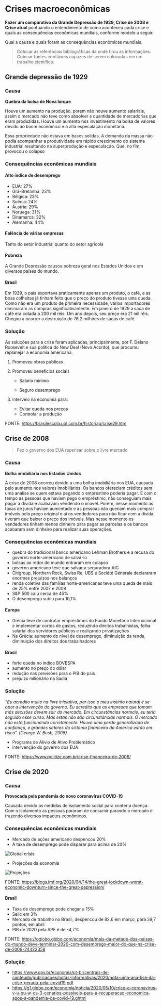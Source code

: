 # Crises macroeconômicas

**Fazer um comparativo da Grande Depressão de 1929, Crise de 2008 e Crise atual** pontuando o entendimento de como aconteceu cada crise e quais as consequências econômicas mundiais, conforme modelo a seguir.

Qual a causa e quais foram as consequências econômicas mundiais.

> Colocar as referências bibliográficas da onde tirou as informações. Colocar fontes confiáveis capazes de serem colocadas em um trabalho científico.

## Grande depressão de 1929

### Causa

**Quebra da bolsa de Nova Iorque**

Houve um aumento na produção, porem não houve aumento salariais, assim o mercado não teve como absolver a quantidade de mercadorias que eram produzidas. Houve um aumento nos investimento na bolsa de valores devido ao boom econômico e a alta especulação monetária.

Essa propriedade não estava em bases solidas. A demanda da massa não podia acompanhar a produtividade em rápido crescimento do sistema industrial resultando na superprodução e especulação. Que, no fim, provocou o colapso

### Consequências econômicas mundiais

#### Alto índice de desemprego

- EUA: 27%
- Grã-Bretanha: 23%
- Bélgica: 23%
- Suécia: 24%
- Áustria: 29%
- Noruega: 31%
- Dinamarca: 32%
- Alemanha: 44%

#### Falência de várias empresas

Tanto do setor industrial quanto do setor agrícola

#### Pobreza

A Grande Depressão causou pobreza geral nos Estados Unidos e em diversos países do mundo.

#### Brasil

Em 1929, o país exportava praticamente apenas um produto, o café, e as boas colheitas já tinham feito que o preço do produto tivesse uma queda.  Como não era um produto de primeira necessidade, vários importadores diminuíram as compras significativamente.  Em janeiro de 1929 a saca de café era cotada a 200 mil réis. Um ano depois, seu preço era 21 mil réis. Chegou a ocorrer a destruição de 78,2 milhões de sacas de café.

### Solução

As soluções para a crise foram aplicadas, principalmente, por F. Delano Roosevelt e sua política do New Deal (Novo Acordo), que procurou replanejar a economia americana.

1. Promoveu obras publicas

2. Promoveu benefícios sociais

   - Salario mínimo

   - Seguro desemprego

3. Interveio na economia para:

   - Evitar queda nos preços
   - Controlar a produção

FONTE: https://brasilescola.uol.com.br/historiag/crise29.htm

## Crise de 2008

> Fez o governo dos EUA repensar sobre o livre mercado

### Causa

**Bolha imobiliária nos Estados Unidos**

A crise de 2008 ocorreu devido a uma bolha imobiliária nos EUA, causada pelo aumento nos valores imobiliários. Os bancos ofereciam créditos sem uma analise se quem estava pegando o empréstimo poderia pagar. E com o tempo as pessoas que haviam pego o empréstimo, não conseguiam mais pagar a divida e acabavam vendendo o imóvel. Porem, nesse momento as taxas de juros haviam aumentado e as pessoas não queriam mais comprar imóveis pelo preço original e ai os vendedores para não ficar com a divida, tiveram que baixar o preço dos imóveis. Mas nesse momento os vendedores tinham menos dinheiro para pagar as parcelas e os bancos acabaram sem dinheiro para realizar suas operações.

### Consequências econômicas mundiais

- quebra do tradicional banco americano Lehman Brothers e a recusa do governo norte-americano de salvá-lo
- bolsas ao redor do mundo entraram em colapso
- governo americano teve que salvar a seguradora AIG
- Citigroup, Northern Rock, Swiss Re, UBS e Société Générale declararam enormes prejuízos nos balanços
- renda coletiva das famílias norte-americanas teve uma queda de mais de 25% entre 2007 e 2008
- S&P 500 caiu cerca de 45%
- O desemprego subiu para 10,1%

#### Europa

- Grécia teve de contratar empréstimos do Fundo Monetário Internacional e implementar cortes de gastos, reduzindo direitos trabalhistas, folha salarial dos servidores públicos e realizando privatizações
- Na Grécia: aumento do nível de desemprego, diminuição da renda, diminuição dos direitos dos trabalhadores

#### Brasil

- forte queda no índice BOVESPA
- aumento no preço do dólar
- redução nas previsões para o PIB do país
- prejuízo milionário na Sadia

### Solução

*“Eu acredito muito na livre iniciativa, por isso o meu instinto natural é se opor a intervenção do governo. Eu acredito que as empresas que tomam más decisões devem sair do mercado. Em circunstâncias normais, eu teria seguido esse curso. Mas estas não são circunstâncias normais. O mercado não está funcionando corretamente. Houve uma perda generalizada de confiança, e grandes setores do sistema financeiro da América estão em risco”. (George W. Bush, 2008)*

- Programa de Alívio de Ativo Problemático
- intervenção do governo dos EUA

FONTE: https://www.politize.com.br/crise-financeira-de-2008/

## Crise de 2020

### Causa

**Provocada pela pandemia do novo coronavírus COVID-19**

Causada devido as medidas de isolamento social para conter a doença. Com o isolamento as pessoas pararam de consumir parando o mercado e trazendo diversos impactos econômicos.

### Consequências econômicas mundiais

- Mercado de ações americano despencou 20%
- A taxa de desemprego pode disparar para acima de 20%

![Global crisis](eng-apr-12-weo3-1.png)



- Projeções da economia

![Projeções](WEO-FINAL-projections-table.png)



FONTE: https://blogs.imf.org/2020/04/14/the-great-lockdown-worst-economic-downturn-since-the-great-depression/

#### Brasil

- Taxa de desemprego pode chegar a 15%
- Selic em 3%
- Mercado de trabalho no Brasil, despencou de 82,6 em março, para 39,7 pontos, em abril
- PIB de 2020 pela SPE é de -4,7%

FONTE: https://oglobo.globo.com/economia/mais-da-metade-dos-paises-do-mundo-deve-terminar-2020-com-desemprego-maior-do-que-na-crise-de-2008-24422358

### Solução

- https://www.gov.br/economia/pt-br/centrais-de-conteudo/publicacoes/notas-informativas/2020/nota-uma-ana-lise-da-crise-gerada-pela-covid19.pdf
- https://g1.globo.com/economia/noticia/2020/05/10/crise-e-coronavirus-v-u-ou-w-os-3-cenarios-possiveis-para-a-recuperacao-economica-apos-a-pandemia-de-covid-19.ghtml